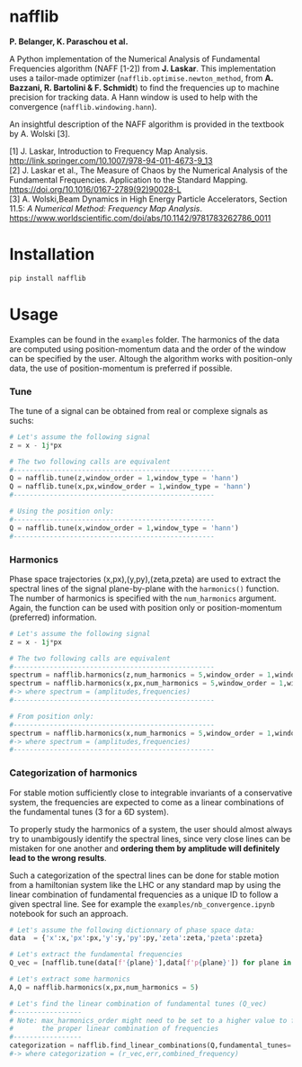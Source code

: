 # nafflib

**P. Belanger, K. Paraschou et al.**

A Python implementation of the Numerical Analysis of Fundamental Frequencies algorithm (NAFF [1-2]) from **J. Laskar**. This implementation uses a tailor-made optimizer (`nafflib.optimise.newton_method`, from **A. Bazzani, R. Bartolini & F. Schmidt**) to find the frequencies up to machine precision for tracking data. A Hann window is used to help with the convergence (`nafflib.windowing.hann`).

An insightful description of the NAFF algorithm is provided in the textbook by A. Wolski [3].

[1] J. Laskar, Introduction to Frequency Map Analysis. http://link.springer.com/10.1007/978-94-011-4673-9_13  
[2] J. Laskar et al., The Measure of Chaos by the Numerical Analysis of the Fundamental Frequencies. Application to the Standard Mapping. https://doi.org/10.1016/0167-2789(92)90028-L   
[3] A. Wolski,Beam Dynamics in High Energy Particle Accelerators, Section 11.5: *A Numerical Method: Frequency Map Analysis*. https://www.worldscientific.com/doi/abs/10.1142/9781783262786_0011 
# Installation
```bash
pip install nafflib
```

# Usage
Examples can be found in the `examples` folder. The harmonics of the data are computed using position-momentum data and the order of the window can be specified by the user. Altough the algorithm works with position-only data, the use of position-momentum is preferred if possible. 



### Tune
The tune of a signal can be obtained from real or complexe signals as suchs:
```python
# Let's assume the following signal
z = x - 1j*px

# The two following calls are equivalent
#--------------------------------------------------
Q = nafflib.tune(z,window_order = 1,window_type = 'hann')
Q = nafflib.tune(x,px,window_order = 1,window_type = 'hann')
#--------------------------------------------------

# Using the position only:
#--------------------------------------------------
Q = nafflib.tune(x,window_order = 1,window_type = 'hann')
#--------------------------------------------------
``` 

### Harmonics
 
Phase space trajectories (x,px),(y,py),(zeta,pzeta) are used to extract the spectral lines of the signal plane-by-plane with the `harmonics()` function. The number of harmonics is specified with the `num_harmonics` argument. Again, the function can be used with position only or position-momentum (preferred) information.

```python
# Let's assume the following signal
z = x - 1j*px

# The two following calls are equivalent
#--------------------------------------------------
spectrum = nafflib.harmonics(z,num_harmonics = 5,window_order = 1,window_type = 'hann',to_pandas = False)
spectrum = nafflib.harmonics(x,px,num_harmonics = 5,window_order = 1,window_type = 'hann',to_pandas = False)
#-> where spectrum = (amplitudes,frequencies)
#--------------------------------------------------

# From position only:
#--------------------------------------------------
spectrum = nafflib.harmonics(x,num_harmonics = 5,window_order = 1,window_type = 'hann',to_pandas = False)
#-> where spectrum = (amplitudes,frequencies)
#--------------------------------------------------

``` 

### Categorization of harmonics

For stable motion sufficiently close to integrable invariants of a conservative system, the frequencies are expected to come as a linear combinations of the fundamental tunes (3 for a 6D system). 

To properly study the harmonics of a system, the user should almost always try to unambigously identify the spectral lines, since very close lines can be mistaken for one another and **ordering them by amplitude will definitely lead to the wrong results**. 

Such a categorization of the spectral lines can be done for stable motion from a hamiltonian system like the LHC or any standard map by using the linear combination of fundamental frequencies as a unique ID to follow a given spectral line. See for example the `examples/nb_convergence.ipynb` notebook for such an approach.


```python
# Let's assume the following dictionnary of phase space data:
data  = {'x':x,'px':px,'y':y,'py':py,'zeta':zeta,'pzeta':pzeta}

# Let's extract the fundamental frequencies
Q_vec = [nafflib.tune(data[f'{plane}'],data[f'p{plane}']) for plane in ['x','y','zeta']]

# Let's extract some harmonics
A,Q = nafflib.harmonics(x,px,num_harmonics = 5)

# Let's find the linear combination of fundamental tunes (Q_vec)
#-----------------
# Note: max_harmonics_order might need to be set to a higher value to find
#       the proper linear combination of frequencies
#-----------------
categorization = nafflib.find_linear_combinations(Q,fundamental_tunes= Q_vec,max_harmonic_order = 10)
#-> where categorization = (r_vec,err,combined_frequency)
```





